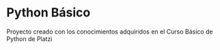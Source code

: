 # Python Básico
Proyecto creado con los conocimientos adquiridos en el Curso Básico de Python de Platzi
